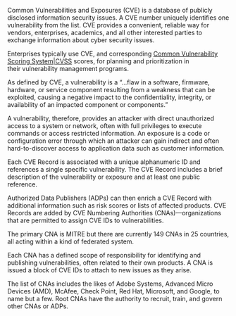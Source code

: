 Common Vulnerabilities and Exposures (CVE) is a database of publicly disclosed information security issues. A CVE number uniquely identifies one vulnerability from the list. CVE provides a convenient, reliable way for vendors, enterprises, academics, and all other interested parties to exchange information about cyber security issues.

Enterprises typically use CVE, and corresponding [Common Vulnerability Scoring System|CVSS]() scores, for planning and prioritization in their vulnerability management programs.

As defined by CVE, a vulnerability is a “...flaw in a software, firmware, hardware, or service component resulting from a weakness that can be exploited, causing a negative impact to the confidentiality, integrity, or availability of an impacted component or components.”

A vulnerability, therefore, provides an attacker with direct unauthorized access to a system or network, often with full privileges to execute commands or access restricted information. An exposure is a code or configuration error through which an attacker can gain indirect and often hard-to-discover access to application data such as customer information.

Each CVE Record is associated with a unique alphanumeric ID and references a single specific vulnerability. The CVE Record includes a brief description of the vulnerability or exposure and at least one public reference.

Authorized Data Publishers (ADPs) can then enrich a CVE Record with additional information such as risk scores or lists of affected products. CVE Records are added by CVE Numbering Authorities (CNAs)—organizations that are permitted to assign CVE IDs to vulnerabilities.

The primary CNA is MITRE but there are currently 149 CNAs in 25 countries, all acting within a kind of federated system.

Each CNA has a defined scope of responsibility for identifying and publishing vulnerabilities, often related to their own products. A CNA is issued a block of CVE IDs to attach to new issues as they arise.

The list of CNAs includes the likes of Adobe Systems, Advanced Micro Devices (AMD), McAfee, Check Point, Red Hat, Microsoft, and Google, to name but a few. Root CNAs have the authority to recruit, train, and govern other CNAs or ADPs.
